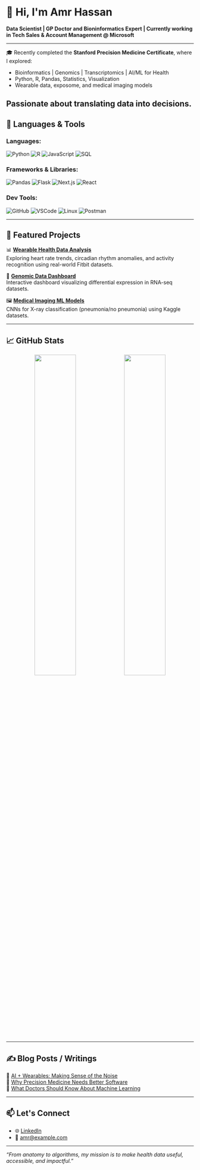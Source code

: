 # 👋 Hi, I'm Amr Hassan

**Data Scientist | GP Doctor and Bioninformatics Expert | Currently working in Tech Sales & Account Management @ Microsoft**

---

🎓 Recently completed the **Stanford Precision Medicine Certificate**, where I explored:
- Bioinformatics | Genomics | Transcriptomics | AI/ML for Health
- Python, R, Pandas, Statistics, Visualization
- Wearable data, exposome, and medical imaging models

Passionate about translating data into decisions.
---

## 🧰 Languages & Tools

### Languages:
![Python](https://img.shields.io/badge/-Python3-3776AB?style=for-the-badge&logo=python&logoColor=white)
![R](https://img.shields.io/badge/-R-276DC3?style=for-the-badge&logo=r&logoColor=white)
![JavaScript](https://img.shields.io/badge/-JavaScript-F7DF1E?style=for-the-badge&logo=javascript&logoColor=black)
![SQL](https://img.shields.io/badge/-SQL-4479A1?style=for-the-badge&logo=mysql&logoColor=white)

### Frameworks & Libraries:
![Pandas](https://img.shields.io/badge/-Pandas-150458?style=for-the-badge&logo=pandas&logoColor=white)
![Flask](https://img.shields.io/badge/-Flask-000000?style=for-the-badge&logo=flask&logoColor=white)
![Next.js](https://img.shields.io/badge/-Next.js-000?style=for-the-badge&logo=nextdotjs&logoColor=white)
![React](https://img.shields.io/badge/-React-20232A?style=for-the-badge&logo=react&logoColor=61DAFB)

### Dev Tools:
![GitHub](https://img.shields.io/badge/-GitHub-181717?style=for-the-badge&logo=github)
![VSCode](https://img.shields.io/badge/-VSCode-007ACC?style=for-the-badge&logo=visualstudiocode&logoColor=white)
![Linux](https://img.shields.io/badge/-Linux-FCC624?style=for-the-badge&logo=linux&logoColor=black)
![Postman](https://img.shields.io/badge/-Postman-FF6C37?style=for-the-badge&logo=postman&logoColor=white)

---

## 🧬 Featured Projects

📊 [**Wearable Health Data Analysis**](https://github.com/yourusername/wearable-health)  
Exploring heart rate trends, circadian rhythm anomalies, and activity recognition using real-world Fitbit datasets.

🧠 [**Genomic Data Dashboard**](https://github.com/yourusername/genomics-dashboard)  
Interactive dashboard visualizing differential expression in RNA-seq datasets.

🖼️ [**Medical Imaging ML Models**](https://github.com/yourusername/medical-imaging-ml)  
CNNs for X-ray classification (pneumonia/no pneumonia) using Kaggle datasets.

---

## 📈 GitHub Stats

<p align="center">
  <img src="https://github-readme-stats.vercel.app/api?username=yourusername&show_icons=true&theme=radical" width="47%">
  <img src="https://github-readme-stats.vercel.app/api/top-langs/?username=yourusername&layout=compact&theme=radical" width="47%">
</p>

---

## ✍️ Blog Posts / Writings

📝 [AI + Wearables: Making Sense of the Noise](https://yourblog.medium.com/article)  
🧬 [Why Precision Medicine Needs Better Software](https://yourblog.medium.com/article)  
🧠 [What Doctors Should Know About Machine Learning](https://yourblog.medium.com/article)

---

## 📫 Let's Connect

- 🌐 [LinkedIn](https://www.linkedin.com/in/amrhassan/)
- 💌 amr@example.com

---

_“From anatomy to algorithms, my mission is to make health data useful, accessible, and impactful.”_
